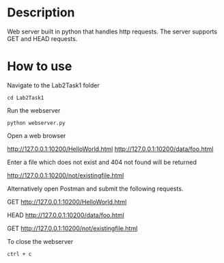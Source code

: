# Description
Web server built in python that handles http requests. 
The server supports GET and HEAD requests.

# How to use
Navigate to the Lab2Task1 folder

`cd Lab2Task1`

Run the webserver

`python webserver.py`

Open a web browser

http://127.0.0.1:10200/HelloWorld.html
http://127.0.0.1:10200/data/foo.html

Enter a file which does not exist and 404 not found will be returned

http://127.0.0.1:10200/not/existingfile.html

Alternatively open Postman and submit the following requests.

GET http://127.0.0.1:10200/HelloWorld.html 

HEAD http://127.0.0.1:10200/data/foo.html

GET http://127.0.0.1:10200/not/existingfile.html

To close the webserver

`ctrl + c`

